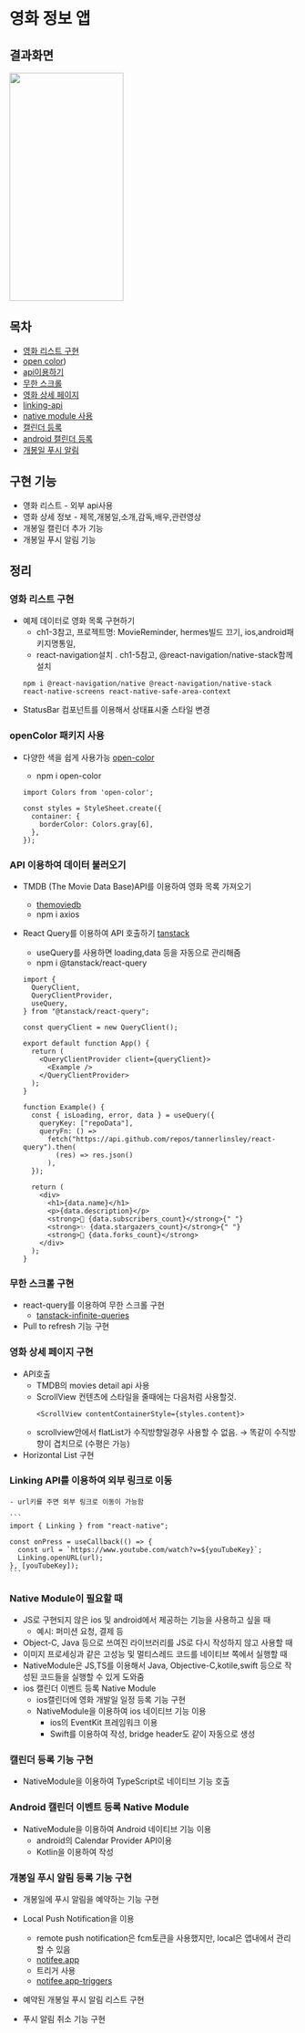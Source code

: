 # 영화 정보 앱

## 결과화면

 <img src="https://github.com/delaying/ReactNative-study/assets/72879145/a73f8ad3-7f29-4ad2-a7bf-974d2515bf75" width="200" height="400">
 
## 목차
- [영화 리스트 구현](#영화-리스트-구현)
- [open color](#opencolor-패키지-사용))
- [api이용하기](#api-이용하여-데이터-불러오기)
- [무한 스크롤](#무한-스크롤-구현)
- [영화 상세 페이지](#영화-상세-페이지-구현)
- [linking-api](#linking-api를-이용하여-외부-링크로-이동)
- [native module 사용](#native-module이-필요할-때)
- [캘린더 등록](#캘린더-등록-기능-구현)
- [android 캘린더 등록](#android-캘린더-이벤트-등록-native-module)
- [개봉일 푸시 알림](#개봉일-푸시-알림-등록-기능-구현)

## 구현 기능

- 영화 리스트 - 외부 api사용
- 영화 상세 정보 - 제목,개봉일,소개,감독,배우,관련영상
- 개봉일 캘린더 추가 기능
- 개봉일 푸시 알림 기능

## 정리

### 영화 리스트 구현

- 예제 데이터로 영화 목록 구현하기
  - ch1-3참고, 프로젝트명: MovieReminder, hermes빌드 끄기, ios,android패키지명통일,
  - react-navigation설치 . ch1-5참고, @react-navigation/native-stack함께 설치
  ```
  npm i @react-navigation/native @react-navigation/native-stack react-native-screens react-native-safe-area-context
  ```
- StatusBar 컴포넌트를 이용해서 상태표시줄 스타일 변경

### openColor 패키지 사용

- 다양한 색을 쉽게 사용가능
  [open-color](https://yeun.github.io/open-color/)

  - npm i open-color

  ```
  import Colors from 'open-color';

  const styles = StyleSheet.create({
    container: {
      borderColor: Colors.gray[6],
    },
  });
  ```

### API 이용하여 데이터 불러오기

- TMDB (The Movie Data Base)API를 이용하여 영화 목록 가져오기
  - [themoviedb](https://www.themoviedb.org/?language=ko)
  - npm i axios
- React Query를 이용하여 API 호출하기
  [tanstack](https://tanstack.com/query/latest/docs/react/overview)

  - useQuery를 사용하면 loading,data 등을 자동으로 관리해줌
  - npm i @tanstack/react-query

  ```
  import {
    QueryClient,
    QueryClientProvider,
    useQuery,
  } from "@tanstack/react-query";

  const queryClient = new QueryClient();

  export default function App() {
    return (
      <QueryClientProvider client={queryClient}>
        <Example />
      </QueryClientProvider>
    );
  }

  function Example() {
    const { isLoading, error, data } = useQuery({
      queryKey: ["repoData"],
      queryFn: () =>
        fetch("https://api.github.com/repos/tannerlinsley/react-query").then(
          (res) => res.json()
        ),
    });

    return (
      <div>
        <h1>{data.name}</h1>
        <p>{data.description}</p>
        <strong>👀 {data.subscribers_count}</strong>{" "}
        <strong>✨ {data.stargazers_count}</strong>{" "}
        <strong>🍴 {data.forks_count}</strong>
      </div>
    );
  }
  ```

### 무한 스크롤 구현

- react-query를 이용하여 무한 스크롤 구현
  - [tanstack-infinite-queries](https://tanstack.com/query/v4/docs/react/guides/infinite-queries)
- Pull to refresh 기능 구현

### 영화 상세 페이지 구현

- API호출
  - TMDB의 movies detail api 사용
  - ScrollView 컨텐츠에 스타일을 줄때에는 다음처럼 사용할것.
    ```
    <ScrollView contentContainerStyle={styles.content}>
    ```
  - scrollview안에서 flatList가 수직방향일경우 사용할 수 없음. → 똑같이 수직방향이 겹치므로 (수평은 가능)
- Horizontal List 구현

### Linking API를 이용하여 외부 링크로 이동

    - url키를 주면 외부 링크로 이동이 가능함

    ```
    import { Linking } from "react-native";

    const onPress = useCallback(() => {
      const url = `https://www.youtube.com/watch?v=${youTubeKey}`;
      Linking.openURL(url);
    }, [youTubeKey]);
    ```

### Native Module이 필요할 때

- JS로 구현되지 않은 ios 및 android에서 제공하는 기능을 사용하고 싶을 때
  - 예시: 퍼미션 요청, 결제 등
- Object-C, Java 등으로 쓰여진 라이브러리를 JS로 다시 작성하지 않고 사용할 때
- 이미지 프로세싱과 같은 고성능 및 멀티스레드 코드를 네이티브 쪽에서 실행할 때
- NativeModule은 JS,TS를 이용해서 Java, Objective-C,kotile,swift 등으로 작성된 코드들을 실행할 수 있게 도와줌
- ios 캘린더 이벤트 등록 Native Module
  - ios캘린더에 영화 개발일 일정 등록 기능 구현
  - NativeModule을 이용하여 ios 네이티브 기능 이용
    - ios의 EventKit 프레임워크 이용
    - Swift를 이용하여 작성, bridge header도 같이 자동으로 생성

### 캘린더 등록 기능 구현

- NativeModule을 이용하여 TypeScript로 네이티브 기능 호출

### Android 캘린더 이벤트 등록 Native Module

- NativeModule을 이용하여 Android 네이티브 기능 이용
  - android의 Calendar Provider API이용
  - Kotlin을 이용하여 작성

### 개봉일 푸시 알림 등록 기능 구현

- 개봉일에 푸시 알림을 예약하는 기능 구현
- Local Push Notification을 이용

  - remote push notification은 fcm토큰을 사용했지만, local은 앱내에서 관리할 수 있음
  - [notifee.app](https://notifee.app/react-native/docs/installation)
  - 트리거 사용
  - [notifee.app-triggers](https://notifee.app/react-native/docs/triggers)

- 예약된 개봉일 푸시 알림 리스트 구현
- 푸시 알림 취소 기능 구현
